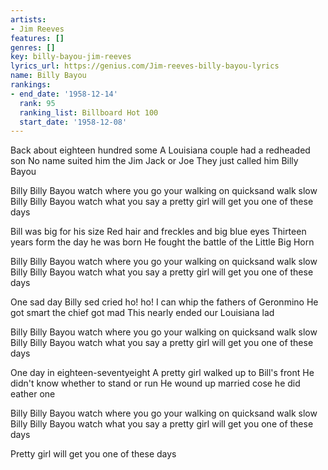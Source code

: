 ```yaml
---
artists:
- Jim Reeves
features: []
genres: []
key: billy-bayou-jim-reeves
lyrics_url: https://genius.com/Jim-reeves-billy-bayou-lyrics
name: Billy Bayou
rankings:
- end_date: '1958-12-14'
  rank: 95
  ranking_list: Billboard Hot 100
  start_date: '1958-12-08'
---
```

Back about eighteen hundred some
A Louisiana couple had a redheaded son
No name suited him the Jim Jack or Joe
They just called him Billy Bayou

Billy Billy Bayou watch where you go your walking on quicksand walk slow
Billy Billy Bayou watch what you say a pretty girl will get you one of these days

Bill was big for his size
Red hair and freckles and big blue eyes
Thirteen years form the day he was born
He fought the battle of the Little Big Horn

Billy Billy Bayou watch where you go your walking on quicksand walk slow
Billy Billy Bayou watch what you say a pretty girl will get you one of these days

One sad day Billy sed cried ho! ho!
I can whip the fathers of Geronmino
He got smart the chief got mad
This nearly ended our Louisiana lad

Billy Billy Bayou watch where you go your walking on quicksand walk slow
Billy Billy Bayou watch what you say a pretty girl will get you one of these days

One day in eighteen-seventyeight
A pretty girl walked up to Bill's front
He didn't know whether to stand or run
He wound up married cose he did eather one

Billy Billy Bayou watch where you go your walking on quicksand walk slow
Billy Billy Bayou watch what you say a pretty girl will get you one of these days

Pretty girl will get you one of these days
